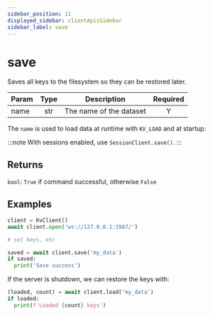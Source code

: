```yaml
---
sidebar_position: 11
displayed_sidebar: clientApisSidebar
sidebar_label: save
---
```


# save
Saves all keys to the filesystem so they can be restored later.

|Param|Type|Description|Required|
|--|:-:|--|:-:|
|name|str|The name of the dataset|Y|

The `name` is used to load data at runtime with `KV_LOAD` and at startup:



:::note
With sessions enabled, use `SessionClient.save()`.
:::


## Returns

`bool`: `True` if command successful, otherwise `False`


## Examples


```py
client = KvClient()
await client.open('ws://127.0.0.1:1987/')

# set keys, etc

saved = await client.save('my_data')
if saved:
  print('Save success')  
```

If the server is shutdown, we can restore the keys with:

```py
(loaded, count) = await client.load('my_data')
if loaded:
  print(f'Loaded {count} keys')
```
